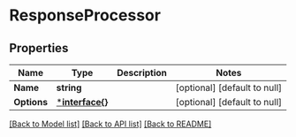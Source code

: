 # ResponseProcessor

## Properties
Name | Type | Description | Notes
------------ | ------------- | ------------- | -------------
**Name** | **string** |  | [optional] [default to null]
**Options** | [***interface{}**](interface{}.md) |  | [optional] [default to null]

[[Back to Model list]](../README.md#documentation-for-models) [[Back to API list]](../README.md#documentation-for-api-endpoints) [[Back to README]](../README.md)

